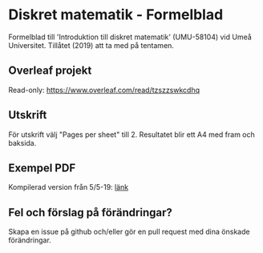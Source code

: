 # Diskret matematik - Formelblad
Formelblad till 'Introduktion till diskret matematik' (UMU-58104) vid Umeå Universitet. Tillåtet (2019) att ta med på tentamen.

## Overleaf projekt
Read-only: https://www.overleaf.com/read/tzszzswkcdhq

## Utskrift
För utskrift välj "Pages per sheet" till 2. Resultatet blir ett A4 med fram och baksida.

## Exempel PDF
Kompilerad version från 5/5-19: [länk](https://github.com/SkruvdragarN/Diskret_matematik_formelblad/blob/master/example.pdf)

## Fel och förslag på förändringar?
Skapa en issue på github och/eller gör en pull request med dina önskade förändringar.
